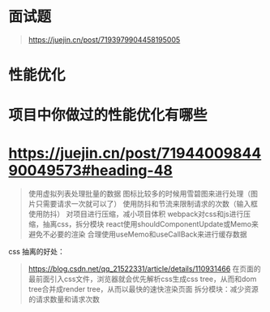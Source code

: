 # 面试题
> https://juejin.cn/post/7193979904458195005
> 

# 性能优化
# 项目中你做过的性能优化有哪些
# https://juejin.cn/post/7194400984490049573#heading-48
> 使用虚拟列表处理批量的数据
> 图标比较多的时候用雪碧图来进行处理（图片只需要请求一次就可以了）
> 使用防抖和节流来限制请求的次数（输入框使用防抖）
> 对项目进行压缩，减小项目体积
> webpack对css和js进行压缩，抽离css，拆分模块
> react使用shouldComponentUpdate或Memo来避免不必要的渲染
> 合理使用useMemo和useCallBack来进行缓存数据

css 抽离的好处：
> https://blog.csdn.net/qq_21522331/article/details/110931466
> 在页面的最前面引入css文件，浏览器就会优先解析css生成css tree，从而和dom tree合并成render tree，从而以最快的速快渲染页面
拆分模块：减少资源的请求数量和请求次数